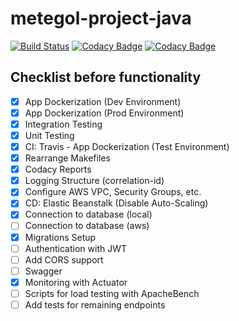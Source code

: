 # metegol-project-java
[![Build Status](https://travis-ci.com/francisco-serrano/metegol-project-java.svg?branch=master)](https://travis-ci.com/francisco-serrano/metegol-project-java)
[![Codacy Badge](https://api.codacy.com/project/badge/Grade/caeccb67bdd14473975bb2fdc53f9ad5)](https://www.codacy.com/manual/francisco-serrano/metegol-project-java?utm_source=github.com&amp;utm_medium=referral&amp;utm_content=francisco-serrano/metegol-project-java&amp;utm_campaign=Badge_Grade)
[![Codacy Badge](https://api.codacy.com/project/badge/Coverage/caeccb67bdd14473975bb2fdc53f9ad5)](https://www.codacy.com/manual/francisco-serrano/metegol-project-java?utm_source=github.com&utm_medium=referral&utm_content=francisco-serrano/metegol-project-java&utm_campaign=Badge_Coverage)

## Checklist before functionality
- [x] App Dockerization (Dev Environment)
- [x] App Dockerization (Prod Environment)
- [x] Integration Testing
- [x] Unit Testing
- [x] CI: Travis - App Dockerization (Test Environment)
- [x] Rearrange Makefiles
- [x] Codacy Reports
- [x] Logging Structure (correlation-id)
- [x] Configure AWS VPC, Security Groups, etc.
- [x] CD: Elastic Beanstalk (Disable Auto-Scaling)
- [x] Connection to database (local)
- [ ] Connection to database (aws)
- [x] Migrations Setup
- [ ] Authentication with JWT
- [ ] Add CORS support
- [ ] Swagger
- [x] Monitoring with Actuator
- [ ] Scripts for load testing with ApacheBench
- [ ] Add tests for remaining endpoints
